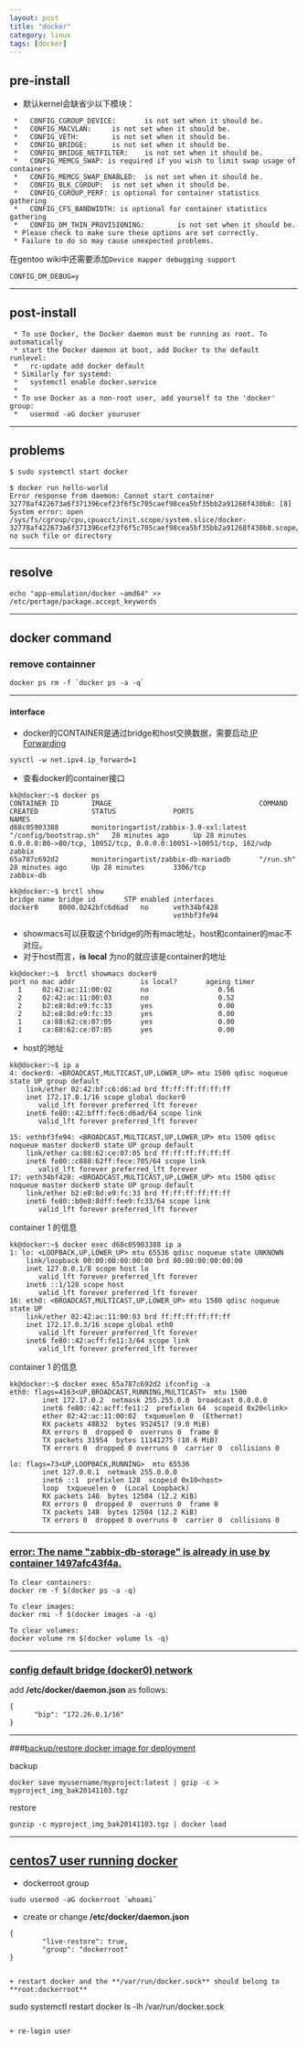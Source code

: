 ```yaml
---
layout: post
title: "docker"
category: linux
tags: [docker]
---
```


## pre-install

+ 默认kernel会缺省少以下模块：

```
 *   CONFIG_CGROUP_DEVICE:       is not set when it should be.
 *   CONFIG_MACVLAN:     is not set when it should be.
 *   CONFIG_VETH:        is not set when it should be.
 *   CONFIG_BRIDGE:      is not set when it should be.
 *   CONFIG_BRIDGE_NETFILTER:    is not set when it should be.
 *   CONFIG_MEMCG_SWAP: is required if you wish to limit swap usage of containers
 *   CONFIG_MEMCG_SWAP_ENABLED:  is not set when it should be.
 *   CONFIG_BLK_CGROUP:  is not set when it should be.
 *   CONFIG_CGROUP_PERF: is optional for container statistics gathering
 *   CONFIG_CFS_BANDWIDTH: is optional for container statistics gathering
 *   CONFIG_DM_THIN_PROVISIONING:        is not set when it should be.
 * Please check to make sure these options are set correctly.
 * Failure to do so may cause unexpected problems.
```

在gentoo wiki中还需要添加`Device mapper debugging support`

```
CONFIG_DM_DEBUG=y
```

---

## post-install

```
 * To use Docker, the Docker daemon must be running as root. To automatically
 * start the Docker daemon at boot, add Docker to the default runlevel:
 *   rc-update add docker default
 * Similarly for systemd:
 *   systemctl enable docker.service
 * 
 * To use Docker as a non-root user, add yourself to the 'docker' group:
 *   usermod -aG docker youruser
```

---

##  problems

```
$ sudo systemctl start docker

$ docker run hello-world 
Error response from daemon: Cannot start container 32778af422673a6f371396cef23f6f5c705caef98cea5bf35bb2a91268f430b8: [8] System error: open /sys/fs/cgroup/cpu,cpuacct/init.scope/system.slice/docker-32778af422673a6f371396cef23f6f5c705caef98cea5bf35bb2a91268f430b8.scope/cpu.shares: no such file or directory
```

---

## resolve 

```
echo "app-emulation/docker ~amd64" >> /etc/portage/package.accept_keywords
```

---

## docker command

### remove containner

```
docker ps rm -f `docker ps -a -q`
```

---

#### interface

+ docker的CONTAINER是通过bridge和host交换数据，需要启动[ IP Forwarding ](https://github.com/docker/docker/issues/490)

```
sysctl -w net.ipv4.ip_forward=1
```

+ 查看docker的container接口

```
kk@docker:~$ docker ps
CONTAINER ID        IMAGE                                    COMMAND                  CREATED             STATUS              PORTS                                                              NAMES
d68c05903388        monitoringartist/zabbix-3.0-xxl:latest   "/config/bootstrap.sh"   28 minutes ago      Up 28 minutes       0.0.0.0:80->80/tcp, 10052/tcp, 0.0.0.0:10051->10051/tcp, 162/udp   zabbix
65a787c692d2        monitoringartist/zabbix-db-mariadb       "/run.sh"                28 minutes ago      Up 28 minutes       3306/tcp                                                           zabbix-db
```

```                
kk@docker:~$ brctl show
bridge name bridge id       STP enabled interfaces
docker0     8000.0242bfc6d6ad   no      veth34bf428
                                        vethbf3fe94
```

+ showmacs可以获取这个bridge的所有mac地址，host和container的mac不对应。
+ 对于host而言，**is local** 为no的就应该是container的地址

```
kk@docker:~$  brctl showmacs docker0 
port no mac addr                is local?       ageing timer
  1     02:42:ac:11:00:02       no                 0.56
  2     02:42:ac:11:00:03       no                 0.52
  2     b2:e8:8d:e9:fc:33       yes                0.00
  2     b2:e8:8d:e9:fc:33       yes                0.00
  1     ca:88:62:ce:07:05       yes                0.00
  1     ca:88:62:ce:07:05       yes                0.00
```

+ host的地址

```
kk@docker:~$ ip a 
4: docker0: <BROADCAST,MULTICAST,UP,LOWER_UP> mtu 1500 qdisc noqueue state UP group default 
    link/ether 02:42:bf:c6:d6:ad brd ff:ff:ff:ff:ff:ff
    inet 172.17.0.1/16 scope global docker0
       valid_lft forever preferred_lft forever
    inet6 fe80::42:bfff:fec6:d6ad/64 scope link 
       valid_lft forever preferred_lft forever

15: vethbf3fe94: <BROADCAST,MULTICAST,UP,LOWER_UP> mtu 1500 qdisc noqueue master docker0 state UP group default 
    link/ether ca:88:62:ce:07:05 brd ff:ff:ff:ff:ff:ff
    inet6 fe80::c888:62ff:fece:705/64 scope link 
       valid_lft forever preferred_lft forever
17: veth34bf428: <BROADCAST,MULTICAST,UP,LOWER_UP> mtu 1500 qdisc noqueue master docker0 state UP group default 
    link/ether b2:e8:8d:e9:fc:33 brd ff:ff:ff:ff:ff:ff
    inet6 fe80::b0e8:8dff:fee9:fc33/64 scope link 
       valid_lft forever preferred_lft forever
```

container 1 的信息

```
kk@docker:~$ docker exec d68c05903388 ip a
1: lo: <LOOPBACK,UP,LOWER_UP> mtu 65536 qdisc noqueue state UNKNOWN 
    link/loopback 00:00:00:00:00:00 brd 00:00:00:00:00:00
    inet 127.0.0.1/8 scope host lo
       valid_lft forever preferred_lft forever
    inet6 ::1/128 scope host 
       valid_lft forever preferred_lft forever
16: eth0: <BROADCAST,MULTICAST,UP,LOWER_UP> mtu 1500 qdisc noqueue state UP 
    link/ether 02:42:ac:11:00:03 brd ff:ff:ff:ff:ff:ff
    inet 172.17.0.3/16 scope global eth0
       valid_lft forever preferred_lft forever
    inet6 fe80::42:acff:fe11:3/64 scope link 
       valid_lft forever preferred_lft forever
```

container 1 的信息

```
kk@docker:~$ docker exec 65a787c692d2 ifconfig -a
eth0: flags=4163<UP,BROADCAST,RUNNING,MULTICAST>  mtu 1500
        inet 172.17.0.2  netmask 255.255.0.0  broadcast 0.0.0.0
        inet6 fe80::42:acff:fe11:2  prefixlen 64  scopeid 0x20<link>
        ether 02:42:ac:11:00:02  txqueuelen 0  (Ethernet)
        RX packets 48832  bytes 9524517 (9.0 MiB)
        RX errors 0  dropped 0  overruns 0  frame 0
        TX packets 31954  bytes 11141275 (10.6 MiB)
        TX errors 0  dropped 0 overruns 0  carrier 0  collisions 0

lo: flags=73<UP,LOOPBACK,RUNNING>  mtu 65536
        inet 127.0.0.1  netmask 255.0.0.0
        inet6 ::1  prefixlen 128  scopeid 0x10<host>
        loop  txqueuelen 0  (Local Loopback)
        RX packets 148  bytes 12504 (12.2 KiB)
        RX errors 0  dropped 0  overruns 0  frame 0
        TX packets 148  bytes 12504 (12.2 KiB)
        TX errors 0  dropped 0 overruns 0  carrier 0  collisions 0
```

---

### [error: The name "zabbix-db-storage" is already in use by container 1497afc43f4a.](https://github.com/docker/docker/issues/23371)

```
To clear containers:
docker rm -f $(docker ps -a -q)

To clear images:
docker rmi -f $(docker images -a -q)

To clear volumes:
docker volume rm $(docker volume ls -q)
```

---

### [config default bridge (docker0) network](https://success.docker.com/article/how-do-i-configure-the-default-bridge-docker0-network-for-docker-engine-to-a-different-subnet)


add **/etc/docker/daemon.json** as follows:

```
{
      "bip": "172.26.0.1/16"
}
```

--- 

###[backup/restore docker image for deployment](https://stackoverflow.com/questions/26707542/how-to-backup-restore-docker-image-for-deployment)

backup 

```
docker save myusername/myproject:latest | gzip -c > myproject_img_bak20141103.tgz
```

restore 

```
gunzip -c myproject_img_bak20141103.tgz | docker load
```


---

## [centos7 user running docker](https://coderleaf.wordpress.com/2017/02/10/run-docker-as-user-on-centos7/)

+ dockerroot group

```
sudo usermod -aG dockerroot `whoami`
```

+  create or change **/etc/docker/daemon.json** 

```
{
        "live-restore": true,
        "group": "dockerroot"
}


+ restart docker and the **/var/run/docker.sock** should belong to **root:dockerroot**

```
sudo systemctl restart docker
ls -lh /var/run/docker.sock
```

+ re-login user
